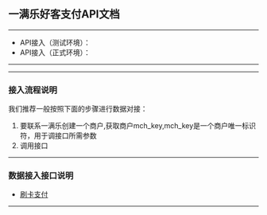 ## 一满乐好客支付API文档

---   
  * API接入（测试环境）： 
  * API接入（正式环境）：
---   
  
---

### 接入流程说明
  我们推荐一般按照下面的步骤进行数据对接：  
  1. 要联系一满乐创建一个商户,获取商户mch_key,mch_key是一个商户唯一标识符，用于调接口所需参数
  2. 调用接口

---
### 数据接入接口说明
  * [刷卡支付](https://github.com/maxfunapi/haokeapi/blob/master/docs/scan_pay.md)
---


